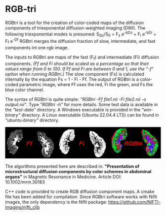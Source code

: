 # RGB-tri
RGBtri is a tool for the creation of color-coded maps of the diffusion components 
of triexponential diffusion-weighted imaging (DWI). 
The following triexponential modes is presumed: 
S<sub>(b)</sub>/S<sub>0</sub> = F<sub>s</sub> e<sup>-bDs</sup> + F<sub>i</sub> e<sup>-bDi</sup> + F<sub>f</sub> e<sup>-Df</sup>
RGBtri merges the diffusion fraction of slow, intermediate, and fast components int one rgb image. 

The inputs to RGBtri are maps of the fast (F<sub>f</sub>) and intermediate (Fi) diffusion components. 
_(Ff and Fi should be scaled as a percentage so that their values range from 0 to 100. 
If Ff and Fi are between 0 and 1, use the "-f" option when running RGBtri.)_
The slow component (Fs) is calculated internally by the equation Fs = 1 - Fi - Ff.
The output of RGBtri is a color-coded parametric image, where Ff uses the red, Fi the green, and Fs the blue color channel.

The syntax of RGBtri is quite simple: _"RGBtri -Ff file1.nii -Fi file2.nii -o output.nii"_.
Type _"RGBtri -h"_ for more details.
Some test data is available in the _"test-data"_ directory.
A Windows executable is provided in the _"win-binary"_ directory.
A Linux executable (Ubuntu 22.04.4 LTS) can be found in _"ubuntu-binary"_ directory.


![](assets/color-kidney1.png)

The algorithms presented here are described in: 
**"Presentation of microstructural diffusion components by color schemes in abdominal organs"** in Magnetic Resonance in Medicine.
Article DOI: 10.1002/mrm.30183

C++ code is provided to create RGB diffusion component maps. A cmake file has been added for compilation.
Since RGBtri software works with Nifti images, the only dependency is the Nifti package: https://github.com/NIFTI-Imaging/nifti_clib

